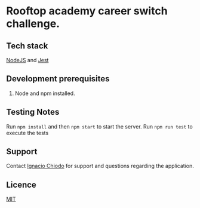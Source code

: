 # Rooftop academy career switch challenge.

## Tech stack
[NodeJS](https://nodejs.org/en/) and [Jest](https://jestjs.io/)

## Development prerequisites

1. Node and npm installed.

## Testing Notes

Run `npm install` and then `npm start` to start the server.
Run `npm run test` to execute the tests

## Support
Contact [Ignacio Chiodo](https://github.com/IMChiodo) for support and questions regarding the application.

## Licence
 [MIT](https://choosealicense.com/licenses/mit/)
